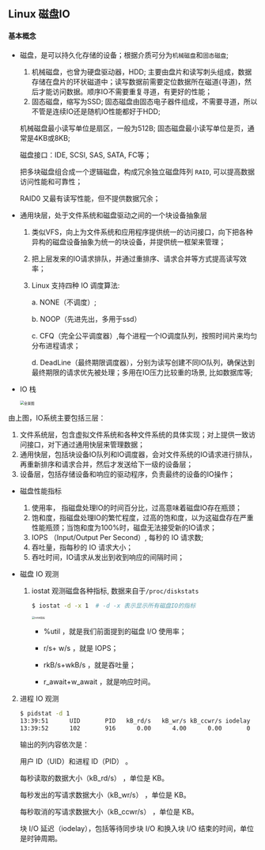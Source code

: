 ## Linux 磁盘IO



#### 基本概念

* 磁盘，是可以持久化存储的设备；根据介质可分为`机械磁盘`和`固态磁盘`;

  1. 机械磁盘，也曾为硬盘驱动器，HDD; 主要由盘片和读写刺头组成，数据存储在盘片的环状磁道中；读写数据前需要定位数据所在磁道(寻道)，然后才能访问数据。顺序IO不需要重复寻道，有更好的性能；
  2. 固态磁盘，缩写为SSD; 固态磁盘由固态电子器件组成，不需要寻道，所以不管是连续IO还是随机IO性能都好于HDD;

  机械磁盘最小读写单位是扇区，一般为512B; 固态磁盘最小读写单位是页，通常是4KB或8KB;

  磁盘接口：IDE, SCSI, SAS, SATA, FC等；

  把多块磁盘组合成一个逻辑磁盘，构成冗余独立磁盘阵列 `RAID`, 可以提高数据访问性能和可靠性；

  RAID0 又最有读写性能，但不提供数据冗余；

* 通用块层，处于文件系统和磁盘驱动之间的一个块设备抽象层

  1. 类似VFS，向上为文件系统和应用程序提供统一的访问接口，向下把各种异构的磁盘设备抽象为统一的块设备，并提供统一框架来管理；

  2. 把上层发来的IO请求排队，并通过重排序、请求合并等方式提高读写效率；

  3. Linux 支持四种 IO 调度算法: 

     a. NONE（不调度）;

     b. NOOP（先进先出，多用于ssd）

     c. CFQ（完全公平调度器）,每个进程一个IO调度队列，按照时间片来均匀分布进程请求；

     d. DeadLine（最终期限调度器），分别为读写创建不同IO队列，确保达到最终期限的请求优先被处理；多用在IO压力比较重的场景, 比如数据库等;

* IO 栈

  <img src="https://static001.geekbang.org/resource/image/14/b1/14bc3d26efe093d3eada173f869146b1.png" alt="全景图" style="zoom: 50%;" />



由上图，IO系统主要包括三层：

1. 文件系统层，包含虚拟文件系统和各种文件系统的具体实现；对上提供一致访问接口，对下通过通用快层来管理数据；
2. 通用快层，包括块设备IO队列和IO调度器，会对文件系统的IO请求进行排队，再重新排序和请求合并，然后才发送给下一级的设备层；
3. 设备层，包括存储设备和响应的驱动程序，负责最终的设备的IO操作；



* 磁盘性能指标
  1. 使用率， 指磁盘处理IO的时间百分比，过高意味着磁盘IO存在瓶颈；
  2. 饱和度，指磁盘处理IO的繁忙程度，过高的饱和度，以为这磁盘存在严重性能瓶颈；当饱和度为100%时，磁盘无法接受新的IO请求；
  3. IOPS （Input/Output Per Second）, 每秒的 IO 请求数;
  4. 吞吐量，指每秒的 IO 请求大小；
  5. 吞吐时间，IO请求从发出到收到响应的间隔时间；



* 磁盘 IO 观测

  1. iostat 观测磁盘各种指标, 数据来自于`/proc/diskstats`

     ```bash
     $ iostat -d -x 1  # -d -x 表示显示所有磁盘IO的指标
     ```

     

     <img src="https://static001.geekbang.org/resource/image/cf/8d/cff31e715af51c9cb8085ce1bb48318d.png" alt="iostat指标" style="zoom: 33%;" />

     * %util ，就是我们前面提到的磁盘 I/O 使用率；

     * r/s+ w/s ，就是 IOPS；

     * rkB/s+wkB/s ，就是吞吐量；

     * r_await+w_await ，就是响应时间。

2. 进程 IO 观测

   ```bash
   $ pidstat -d 1 
   13:39:51      UID       PID   kB_rd/s   kB_wr/s kB_ccwr/s iodelay  Command 
   13:39:52      102       916      0.00      4.00      0.00       0  rsyslogd
   ```

   

   输出的列内容依次是：

   用户 ID（UID）和进程 ID（PID） 。

   每秒读取的数据大小（kB_rd/s） ，单位是 KB。

   每秒发出的写请求数据大小（kB_wr/s） ，单位是 KB。

   每秒取消的写请求数据大小（kB_ccwr/s） ，单位是 KB。

   块 I/O 延迟（iodelay），包括等待同步块 I/O 和换入块 I/O 结束的时间，单位是时钟周期。


